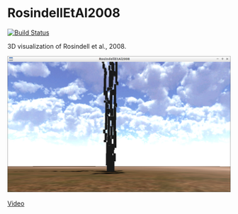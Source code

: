 # RosindellEtAl2008

[![Build Status](https://travis-ci.org/richelbilderbeek/RosindellEtAl2008.svg?branch=master)](https://travis-ci.org/richelbilderbeek/RosindellEtAl2008)

3D visualization of Rosindell et al., 2008.

![Screenshot](RosindellEtAl2008.png)

[Video](RosindellEtAl2008.ogv)
